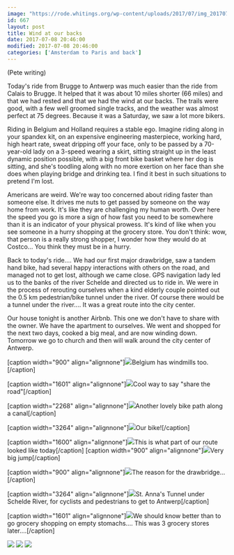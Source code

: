 ```yaml
---
image: "https://rode.whitings.org/wp-content/uploads/2017/07/img_20170708_101039809-1.jpg/img_20170708_101039809-1.jpg"
id: 667
layout: post
title: Wind at our backs
date: 2017-07-08 20:46:00
modified: 2017-07-08 20:46:00
categories: ['Amsterdam to Paris and back']
---
```


(Pete writing)

Today's ride from Brugge to Antwerp was much easier than the ride from Calais to Brugge. It helped that it was about 10 miles shorter (66 miles) and that we had rested and that we had the wind at our backs. The trails were good, with a few well groomed single tracks, and the weather was almost perfect at 75 degrees. Because it was a Saturday, we saw a lot more bikers.

Riding in Belgium and Holland requires a stable ego. Imagine riding along in your spandex kit, on an expensive engineering masterpiece, working hard, high heart rate, sweat dripping off your face, only to be passed by a 70-year-old lady on a 3-speed wearing a skirt, sitting straight up in the least dynamic position possible, with a big front bike basket where her dog is sitting, and she's toodling along with no more exertion on her face than she does when playing bridge and drinking tea. I find it best in such situations to pretend I'm lost. 

Americans are weird. We're way too concerned about riding faster than someone else. It drives me nuts to get passed by someone on the way home from work. It's like they are challenging my human worth. Over here the speed you go is more a sign of how fast you need to be somewhere than it is an indicator of your physical prowess. It's kind of like when you see someone in a hurry shopping at the grocery store. You don't think: wow, that person is a really strong shopper, I wonder how they would do at Costco... You think they must be in a hurry.

Back to today's ride.... We had our first major drawbridge, saw a tandem hand bike, had several happy interactions with others on the road, and managed not to get lost, although we came close. GPS navigation lady led us to the banks of the river Schelde and directed us to ride in. We were in the process of rerouting ourselves when a kind elderly couple pointed out the 0.5 km pedestrian/bike tunnel under the river. Of course there would be a tunnel under the river.... It was a great route into the city center.

Our house tonight is another Airbnb. This one we don't have to share with the owner. We have the apartment to ourselves. We went and shopped for the next two days, cooked a big meal, and are now winding down. Tomorrow we go to church and then will walk around the city center of Antwerp.

[caption width="900" align="alignnone"]![](https://whitingpt.files.wordpress.com/2017/07/img_20170708_093214871_hdr.jpg)Belgium has windmills too.[/caption]

[caption width="1601" align="alignnone"]![](https://whitingpt.files.wordpress.com/2017/07/img_20170708_143736195_burst000_cover_top.jpg)Cool way to say "share the road"[/caption]

[caption width="2268" align="alignnone"]![](https://whitingpt.files.wordpress.com/2017/07/img_20170708_101039809-1.jpg)Another lovely bike path along a canal[/caption]

[caption width="3264" align="alignnone"]![](https://whitingpt.files.wordpress.com/2017/07/img_20170708_141517634_hdr1.jpg)Our bike![/caption]

[caption width="1600" align="alignnone"]![](https://whitingpt.files.wordpress.com/2017/07/img_20170708_110554462-1.jpg)This is what part of our route looked like today[/caption]
[caption width="900" align="alignnone"]![](https://whitingpt.files.wordpress.com/2017/07/img_20170708_121444301_hdr.jpg)Very big jump[/caption]

[caption width="900" align="alignnone"]![](https://whitingpt.files.wordpress.com/2017/07/img_20170708_121737244.jpg)The reason for the drawbridge...[/caption]

[caption width="3264" align="alignnone"]![](https://whitingpt.files.wordpress.com/2017/07/img_20170708_152623145.jpg)St. Anna's Tunnel under Schelde River, for cyclists and pedestrians to get to Antwerp[/caption]

[caption width="1601" align="alignnone"]![](https://whitingpt.files.wordpress.com/2017/07/img_20170708_194723608.jpg)We should know better than to go grocery shopping on empty stomachs.... This was 3 grocery stores later....[/caption]

<!-- Auto-inserted images -->
![](https://rode.whitings.org/wp-content/uploads/2017/07/img_20170708_101039809-1.jpg/img_20170708_101039809-1.jpg)
![](https://rode.whitings.org/wp-content/uploads/2017/07/img_20170708_141517634_hdr1.jpg/img_20170708_141517634_hdr1.jpg)
![](https://rode.whitings.org/wp-content/uploads/2017/07/img_20170708_152623145.jpg/img_20170708_152623145.jpg)
